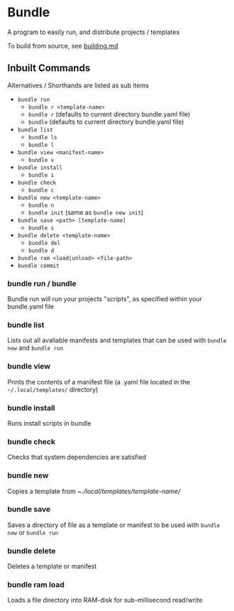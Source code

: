 # Bundle

A program to easily run, and distribute projects / templates

To build from source, see [building.md](BUILDING.md)

## Inbuilt Commands

Alternatives / Shorthands are listed as sub items

- `bundle run`
  - `bundle r <template-name>`
  - `bundle r` (defaults to current directory bundle.yaml file)
  - `bundle` (defaults to current directory bundle.yaml file)
- `bundle list`
  - `bundle ls`
  - `bundle l`
- `bundle view <manifest-name>`
  - `bundle v`
- `bundle install`
  - `bundle i`
- `bundle check`
  - `bundle c`
- `bundle new <template-name>`
  - `bundle n`
  - `bundle init` (same as `bundle new init`)
- `bundle save <path> [template-name]`
  - `bundle s`
- `bundle delete <template-name>`
  - `bundle del`
  - `bundle d`
- `bundle ram <load|unload> <file-path>`
- `bundle commit`

### bundle run / bundle

Bundle run will run your projects "scripts", as specified within your bundle.yaml file

### bundle list

Lists out all avaliable manifests and templates that can be used with `bundle new` and `bundle run`

### bundle view

Prints the contents of a manifest file (a .yaml file located in the `~/.local/templates/` directory)

### bundle install

Runs install scripts in bundle

### bundle check

Checks that system dependencies are satisfied

### bundle new

Copies a template from _~./local/templates/template-name/_

### bundle save

Saves a directory of file as a template or manifest to be used with `bundle new` or `bundle run`

### bundle delete

Deletes a template or manifest

### bundle ram load

Loads a file directory into RAM-disk for sub-millisecond read/write
